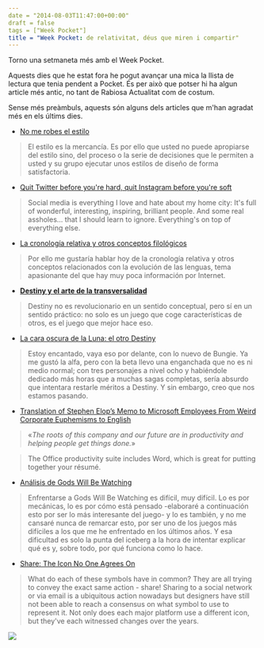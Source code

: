 ```yaml
---
date = "2014-08-03T11:47:00+00:00"
draft = false
tags = ["Week Pocket"]
title = "Week Pocket: de relativitat, déus que miren i compartir"
---
```

Torno una setmaneta més amb el Week Pocket.

Aquests dies que he estat fora he pogut avançar una mica la llista de lectura que tenia pendent a Pocket. És per això que potser hi ha algun article més antic, no tant de Rabiosa Actualitat com de costum.

<!-- more -->

Sense més preàmbuls, aquests són alguns dels articles que m'han agradat més en els últims dies.

- [No me robes el estilo](http://minid.net/2013/03/20/no-me-robes-el-estilo/)

> El estilo es la mercancía. Es por ello que usted no puede apropiarse del estilo sino, del proceso o la serie de decisiones que le permiten a usted y su grupo ejecutar unos estilos de diseño de forma satisfactoria.

- [Quit Twitter before you're hard, quit Instagram before you're soft](http://www.polygon.com/2014/7/21/5916629/quit-twitter)

> Social media is everything I love and hate about my home city: It's full of wonderful, interesting, inspiring, brilliant people. And some real assholes... that I should learn to ignore. Everything's on top of everything else.

- [La cronología relativa y otros conceptos filológicos](http://www.delcastellano.com/2014/07/25/cronologia-relativa-filologia/)

> Por ello me gustaría hablar hoy de la cronología relativa y otros conceptos relacionados con la evolución de las lenguas, tema apasionante del que hay muy poca información por Internet.

- **[Destiny y el arte de la transversalidad](http://www.anaitgames.com/noticias/destiny-y-el-arte-de-transversalidad)**

> Destiny no es revolucionario en un sentido conceptual, pero sí en un sentido práctico: no solo es un juego que coge características de otros, es el juego que mejor hace eso. 

- [La cara oscura de la Luna: el otro Destiny](http://www.anaitgames.com/noticias/la-cara-oscura-de-la-luna-el-otro-destiny)

> Estoy encantado, vaya eso por delante, con lo nuevo de Bungie. Ya me gustó la alfa, pero con la beta llevo una enganchada que no es ni medio normal; con tres personajes a nivel ocho y habiéndole dedicado más horas que a muchas sagas completas, sería absurdo que intentara restarle méritos a Destiny. Y sin embargo, creo que nos estamos pasando.

- [Translation of Stephen Elop’s Memo to Microsoft Employees From Weird Corporate Euphemisms to English](http://pxlnv.com/blog/translation-of-stephen-elops-memo/)

> «*The roots of this company and our future are in productivity and helping people get things done.*»

> The Office productivity suite includes Word, which is great for putting together your résumé.

- [Análisis de Gods Will Be Watching](http://www.eurogamer.es/articles/analisis-de-gods-will-be-watching)

> Enfrentarse a Gods Will Be Watching es difícil, muy difícil. Lo es por mecánicas, lo es por cómo está pensado -elaboraré a continuación esto por ser lo más interesante del juego- y lo es también, y no me cansaré nunca de remarcar esto, por ser uno de los juegos más difíciles a los que me he enfrentado en los últimos años. Y esa dificultad es solo la punta del iceberg a la hora de intentar explicar qué es y, sobre todo, por qué funciona como lo hace.

- [Share: The Icon No One Agrees On](https://bold.pixelapse.com/minming/share-the-icon-no-one-agrees-on)

> What do each of these symbols have in common? They are all trying to convey the exact same action - share! Sharing to a social network or via email is a ubiquitous action nowadays but designers have still not been able to reach a consensus on what symbol to use to represent it. Not only does each major platform use a different icon, but they've each witnessed changes over the years.

<img id="splash" src="http://i.imgur.com/UWq0n15.jpg"/>